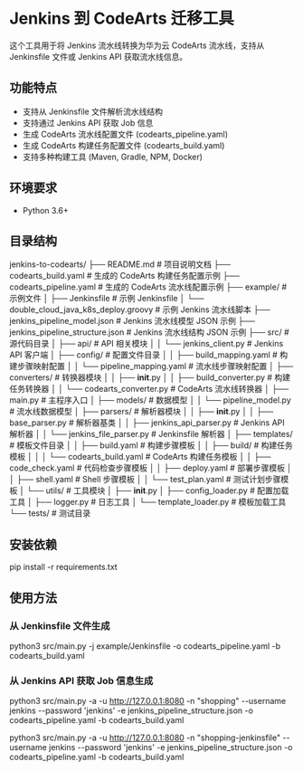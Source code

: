 # Jenkins 到 CodeArts 迁移工具

这个工具用于将 Jenkins 流水线转换为华为云 CodeArts 流水线，支持从 Jenkinsfile 文件或 Jenkins API 获取流水线信息。

## 功能特点

- 支持从 Jenkinsfile 文件解析流水线结构
- 支持通过 Jenkins API 获取 Job 信息
- 生成 CodeArts 流水线配置文件 (codearts_pipeline.yaml)
- 生成 CodeArts 构建任务配置文件 (codearts_build.yaml)
- 支持多种构建工具 (Maven, Gradle, NPM, Docker)

## 环境要求
- Python 3.6+

## 目录结构

jenkins-to-codearts/
├── README.md                    # 项目说明文档
├── codearts_build.yaml          # 生成的 CodeArts 构建任务配置示例
├── codearts_pipeline.yaml       # 生成的 CodeArts 流水线配置示例
├── example/                     # 示例文件
│   ├── Jenkinsfile              # 示例 Jenkinsfile
│   └── double_cloud_java_k8s_deploy.groovy  # 示例 Jenkins 流水线脚本
├── jenkins_pipeline_model.json  # Jenkins 流水线模型 JSON 示例
├── jenkins_pipeline_structure.json  # Jenkins 流水线结构 JSON 示例
├── src/                         # 源代码目录
│   ├── api/                     # API 相关模块
│   │   └── jenkins_client.py    # Jenkins API 客户端
│   ├── config/                  # 配置文件目录
│   │   ├── build_mapping.yaml   # 构建步骤映射配置
│   │   └── pipeline_mapping.yaml # 流水线步骤映射配置
│   ├── converters/              # 转换器模块
│   │   ├── __init__.py
│   │   ├── build_converter.py   # 构建任务转换器
│   │   └── codearts_converter.py # CodeArts 流水线转换器
│   ├── main.py                  # 主程序入口
│   ├── models/                  # 数据模型
│   │   └── pipeline_model.py    # 流水线数据模型
│   ├── parsers/                 # 解析器模块
│   │   ├── __init__.py
│   │   ├── base_parser.py       # 解析器基类
│   │   ├── jenkins_api_parser.py # Jenkins API 解析器
│   │   └── jenkins_file_parser.py # Jenkinsfile 解析器
│   ├── templates/               # 模板文件目录
│   │   ├── build.yaml           # 构建步骤模板
│   │   ├── build/               # 构建任务模板
│   │   │   └── codearts_build.yaml # CodeArts 构建任务模板
│   │   ├── code_check.yaml      # 代码检查步骤模板
│   │   ├── deploy.yaml          # 部署步骤模板
│   │   ├── shell.yaml           # Shell 步骤模板
│   │   └── test_plan.yaml       # 测试计划步骤模板
│   └── utils/                   # 工具模块
│       ├── __init__.py
│       ├── config_loader.py     # 配置加载工具
│       ├── logger.py            # 日志工具
│       └── template_loader.py   # 模板加载工具
└── tests/                       # 测试目录

## 安装依赖

pip install -r requirements.txt

## 使用方法

### 从 Jenkinsfile 文件生成
python3 src/main.py -j example/Jenkinsfile -o codearts_pipeline.yaml -b codearts_build.yaml

### 从 Jenkins API 获取 Job 信息生成
python3 src/main.py -a -u http://127.0.0.1:8080 -n "shopping" --username jenkins --password 'jenkins' -e jenkins_pipeline_structure.json -o codearts_pipeline.yaml -b codearts_build.yaml

python3 src/main.py -a -u http://127.0.0.1:8080 -n "shopping-jenkinsfile" --username jenkins --password 'jenkins' -e jenkins_pipeline_structure.json -o codearts_pipeline.yaml -b codearts_build.yaml